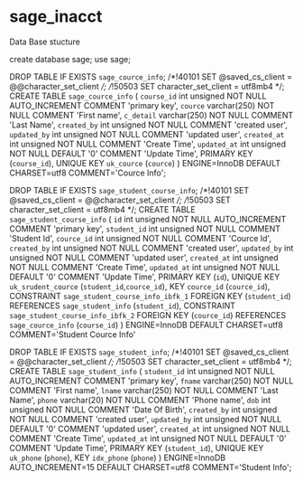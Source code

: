 # sage_inacct

Data Base stucture

create database sage;
use sage;

DROP TABLE IF EXISTS `sage_cource_info`;
/*!40101 SET @saved_cs_client     = @@character_set_client */;
/*!50503 SET character_set_client = utf8mb4 */;
CREATE TABLE `sage_cource_info` (
  `course_id` int unsigned NOT NULL AUTO_INCREMENT COMMENT 'primary key',
  `cource` varchar(250) NOT NULL COMMENT 'First name',
  `c_detail` varchar(250) NOT NULL COMMENT 'Last Name',
  `created_by` int unsigned NOT NULL COMMENT 'created user',
  `updated_by` int unsigned NOT NULL COMMENT 'updated user',
  `created_at` int unsigned NOT NULL COMMENT 'Create Time',
  `updated_at` int unsigned NOT NULL DEFAULT '0' COMMENT 'Update Time',
  PRIMARY KEY (`course_id`),
  UNIQUE KEY `uk_cource` (`cource`)
) ENGINE=InnoDB DEFAULT CHARSET=utf8 COMMENT='Cource Info';


DROP TABLE IF EXISTS `sage_student_course_info`;
/*!40101 SET @saved_cs_client     = @@character_set_client */;
/*!50503 SET character_set_client = utf8mb4 */;
CREATE TABLE `sage_student_course_info` (
  `id` int unsigned NOT NULL AUTO_INCREMENT COMMENT 'primary key',
  `student_id` int unsigned NOT NULL COMMENT 'Student Id',
  `cource_id` int unsigned NOT NULL COMMENT 'Cource Id',
  `created_by` int unsigned NOT NULL COMMENT 'created user',
  `updated_by` int unsigned NOT NULL COMMENT 'updated user',
  `created_at` int unsigned NOT NULL COMMENT 'Create Time',
  `updated_at` int unsigned NOT NULL DEFAULT '0' COMMENT 'Update Time',
  PRIMARY KEY (`id`),
  UNIQUE KEY `uk_srudent_cource` (`student_id`,`cource_id`),
  KEY `cource_id` (`cource_id`),
  CONSTRAINT `sage_student_course_info_ibfk_1` FOREIGN KEY (`student_id`) REFERENCES `sage_student_info` (`student_id`),
  CONSTRAINT `sage_student_course_info_ibfk_2` FOREIGN KEY (`cource_id`) REFERENCES `sage_cource_info` (`course_id`)
) ENGINE=InnoDB DEFAULT CHARSET=utf8 COMMENT='Student Cource Info'

DROP TABLE IF EXISTS `sage_student_info`;
/*!40101 SET @saved_cs_client     = @@character_set_client */;
/*!50503 SET character_set_client = utf8mb4 */;
CREATE TABLE `sage_student_info` (
  `student_id` int unsigned NOT NULL AUTO_INCREMENT COMMENT 'primary key',
  `fname` varchar(250) NOT NULL COMMENT 'First name',
  `lname` varchar(250) NOT NULL COMMENT 'Last Name',
  `phone` varchar(20) NOT NULL COMMENT 'Phone name',
  `dob` int unsigned NOT NULL COMMENT 'Date Of Birth',
  `created_by` int unsigned NOT NULL COMMENT 'created user',
  `updated_by` int unsigned NOT NULL DEFAULT '0' COMMENT 'updated user',
  `created_at` int unsigned NOT NULL COMMENT 'Create Time',
  `updated_at` int unsigned NOT NULL DEFAULT '0' COMMENT 'Update Time',
  PRIMARY KEY (`student_id`),
  UNIQUE KEY `uk_phone` (`phone`),
  KEY `idx_phone` (`phone`)
) ENGINE=InnoDB AUTO_INCREMENT=15 DEFAULT CHARSET=utf8 COMMENT='Student Info';

